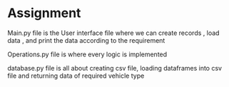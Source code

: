 # Assignment

Main.py file is the User interface file where we can create records , load data , and print the data according to the requirement

Operations.py file is where every logic is implemented 

database.py file is all about creating csv file, loading dataframes into csv file  and returning data of required vehicle type
